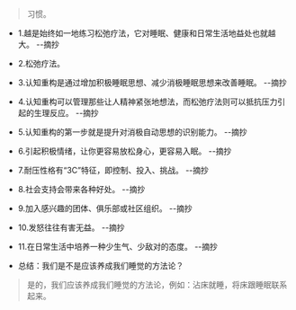 >习惯。

- 1.越是始终如一地练习松弛疗法，它对睡眠、健康和日常生活地益处也就越大。 --摘抄

- 2.松弛疗法。

- 3.认知重构是通过增加积极睡眠思想、减少消极睡眠思想来改善睡眠。 --摘抄

- 4.认知重构可以管理那些让人精神紧张地想法，而松弛疗法则可以抵抗压力引起的生理反应。 --摘抄

- 5.认知重构的第一步就是提升对消极自动思想的识别能力。 --摘抄

- 6.引起积极情绪，让你更容易放松身心，更容易入眠。 --摘抄

- 7.耐压性格有“3C”特征，即控制、投入、挑战。 --摘抄

- 8.社会支持会带来各种好处。 --摘抄

- 9.加入感兴趣的团体、俱乐部或社区组织。 --摘抄

- 10.发怒往往有害无益。 --摘抄

- 11.在日常生活中培养一种少生气、少敌对的态度。 --摘抄

- 总结：我们是不是应该养成我们睡觉的方法论？

>是的，我们应该养成我们睡觉的方法论，例如：沾床就睡，将床跟睡眠联系起来。
